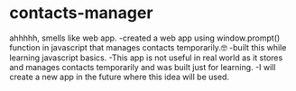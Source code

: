 # contacts-manager
ahhhhh, smells like web app.
-created a web app using window.prompt() function in javascript that manages contacts temporarily.🤓
-built this while learning javascript basics.
-This app is not useful in real world as it stores and manages contacts temporarily and was built just for learning.
-I will create a new app in the future where this idea will be used.
